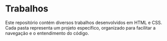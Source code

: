 # Trabalhos

Este repositório contém diversos trabalhos desenvolvidos em HTML e CSS. Cada pasta representa um projeto específico, organizado para facilitar a navegação e o entendimento do código.
